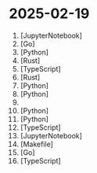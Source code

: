 # 2025-02-19

1. [](https://github.comundefined "A simple screen parsing tool towards pure vision based GUI agent") [JupyterNotebook]
2. [](https://github.comundefined "fabric is an open-source framework for augmenting humans using AI. It provides a modular framework for solving specific problems using a crowdsourced set of AI prompts that can be used anywhere.") [Go]
3. [](https://github.comundefined "利用AI大模型，一键生成高清短视频 Generate short videos with one click using AI LLM.") [Python]
4. [](https://github.comundefined "The trust-minimized, zero-knowledge bridging protocol, designed for censorship resistance, extremely high security, and usage in decentralized finance.") [Rust]
5. [](https://github.comundefined "Docmost is an open-source collaborative wiki and documentation software. It is an open-source alternative to Confluence and Notion.") [TypeScript]
6. [](https://github.comundefined "Visualize Ownership and Lifetimes in Rust") [Rust]
7. [](https://github.comundefined "Automate the process of making money online.") [Python]
8. [](https://github.comundefined "Run your own AI cluster at home with everyday devices 📱💻 🖥️⌚") [Python]
9. [](https://github.comundefined "坚持分享 GitHub 上高质量、有趣实用的开源技术教程、开发者工具、编程网站、技术资讯。A list cool, interesting projects of GitHub.") 
10. [](https://github.comundefined "Open source software that helps you create and deploy high-frequency crypto trading bots") [Python]
11. [](https://github.comundefined "🚀🚀 「大模型」2小时完全从0训练26M的小参数GPT！🌏 Train a 26M-parameter GPT from scratch in just 2h!") [Python]
12. [](https://github.comundefined "The fastest knowledge base for growing teams. Beautiful, realtime collaborative, feature packed, and markdown compatible.") [TypeScript]
13. [](https://github.comundefined "本项目是一个面向小白开发者的大模型应用开发教程，在线阅读地址：https://datawhalechina.github.io/llm-universe/") [JupyterNotebook]
14. [](https://github.comundefined "Standard Go Project Layout") [Makefile]
15. [](https://github.comundefined "A Commander for modern Go CLI interactions") [Go]
16. [](https://github.comundefined "Scan for React performance issues and eliminate slow renders in your app") [TypeScript]
